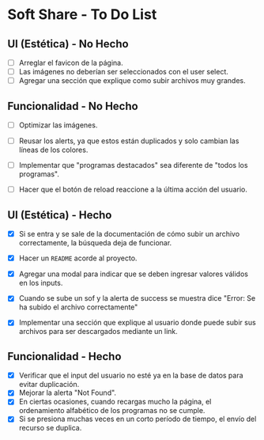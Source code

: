 # Soft Share - To Do List

## UI (Estética) - No Hecho
- [ ] Arreglar el favicon de la página.
- [ ] Las imágenes no deberían ser seleccionados con el user select.
- [ ] Agregar una sección que explique como subir archivos muy grandes.

## Funcionalidad - No Hecho
- [ ] Optimizar las imágenes.
- [ ] Reusar los alerts, ya que estos están duplicados y solo cambian las líneas de los colores.
- [ ] Implementar que "programas destacados" sea diferente de "todos los programas".
- [ ] Hacer que el botón de reload reaccione a la última acción del usuario.


## UI (Estética) - Hecho
- [x] Si se entra y se sale de la documentación de cómo subir un archivo correctamente, la búsqueda deja de funcionar.
- [x] Hacer un `README` acorde al proyecto.
- [x] Agregar una modal para indicar que se deben ingresar valores válidos en los inputs.
- [x] Cuando se sube un sof y la alerta de success se muestra dice "Error: Se ha subido el archivo correctamente"
- [x] Implementar una sección que explique al usuario donde puede subir sus archivos para ser descargados mediante un link.


## Funcionalidad - Hecho
- [x] Verificar que el input del usuario no esté ya en la base de datos para evitar duplicación.
- [x] Mejorar la alerta "Not Found".
- [x] En ciertas ocasiones, cuando recargas mucho la página, el ordenamiento alfabético de los programas no se cumple.
- [x] Si se presiona muchas veces en un corto período de tiempo, el envío del recurso se duplica.
